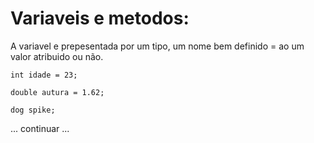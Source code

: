 # Variaveis e metodos:

A variavel e prepesentada por um tipo, um nome bem definido = ao um valor atribuido ou não.

```
int idade = 23;

double autura = 1.62;

dog spike;

``` 

... continuar ...
